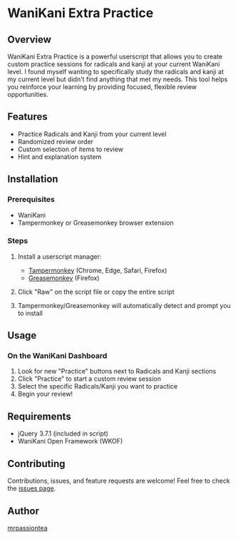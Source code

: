# WaniKani Extra Practice

## Overview

WaniKani Extra Practice is a powerful userscript that allows you to create custom practice sessions for radicals and kanji at your current WaniKani level. I found myself wanting to specifically study the radicals and kanji at my current level but didn't find anything that met my needs. This tool helps you reinforce your learning by providing focused, flexible review opportunities.

## Features

- Practice Radicals and Kanji from your current level
- Randomized review order
- Custom selection of items to review
- Hint and explanation system

## Installation

### Prerequisites

- WaniKani
- Tampermonkey or Greasemonkey browser extension

### Steps

1. Install a userscript manager:
   - [Tampermonkey](https://www.tampermonkey.net/) (Chrome, Edge, Safari, Firefox)
   - [Greasemonkey](https://addons.mozilla.org/en-US/firefox/addon/greasemonkey/) (Firefox)

2. Click "Raw" on the script file or copy the entire script

3. Tampermonkey/Greasemonkey will automatically detect and prompt you to install

## Usage

### On the WaniKani Dashboard

1. Look for new "Practice" buttons next to Radicals and Kanji sections
2. Click "Practice" to start a custom review session
3. Select the specific Radicals/Kanji you want to practice
4. Begin your review!

## Requirements

- jQuery 3.7.1 (included in script)
- WaniKani Open Framework (WKOF)

## Contributing

Contributions, issues, and feature requests are welcome! Feel free to check the [issues page](https://github.com/mrpassiontea/WaniKani-Extra-Practice/issues).

## Author

[mrpassiontea](https://github.com/mrpassiontea)
